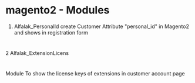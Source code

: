# magento2 - Modules
1. Alfalak_PersonalId
create Customer Attribute "personal_id" in Magento2 and shows in registration form
#
2 Alfalak_ExtensionLicens
#
Module To show the license keys of extensions in customer account page
#
#
